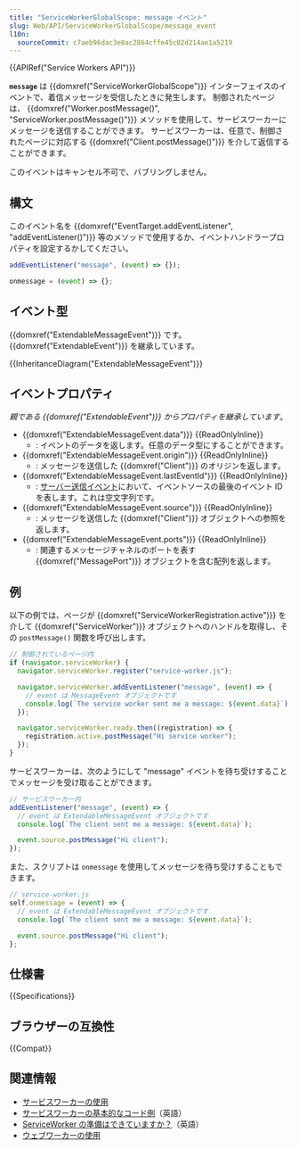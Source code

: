 ```yaml
---
title: "ServiceWorkerGlobalScope: message イベント"
slug: Web/API/ServiceWorkerGlobalScope/message_event
l10n:
  sourceCommit: c7aeb96dac3e0ac2864cffe45c02d214ae1a5219
---
```


{{APIRef("Service Workers API")}}

**`message`** は {{domxref("ServiceWorkerGlobalScope")}} インターフェイスのイベントで、着信メッセージを受信したときに発生します。 制御されたページは、 {{domxref("Worker.postMessage()", "ServiceWorker.postMessage()")}} メソッドを使用して、サービスワーカーにメッセージを送信することができます。
サービスワーカーは、任意で、制御されたページに対応する {{domxref("Client.postMessage()")}} を介して返信することができます。

このイベントはキャンセル不可で、バブリングしません。

## 構文

このイベント名を {{domxref("EventTarget.addEventListener", "addEventListener()")}} 等のメソッドで使用するか、イベントハンドラープロパティを設定するかしてください。

```js
addEventListener("message", (event) => {});

onmessage = (event) => {};
```

## イベント型

{{domxref("ExtendableMessageEvent")}} です。 {{domxref("ExtendableEvent")}} を継承しています。

{{InheritanceDiagram("ExtendableMessageEvent")}}

## イベントプロパティ

_親である {{domxref("ExtendableEvent")}} からプロパティを継承しています_。

- {{domxref("ExtendableMessageEvent.data")}} {{ReadOnlyInline}}
  - : イベントのデータを返します。任意のデータ型にすることができます。
- {{domxref("ExtendableMessageEvent.origin")}} {{ReadOnlyInline}}
  - : メッセージを送信した {{domxref("Client")}} のオリジンを返します。
- {{domxref("ExtendableMessageEvent.lastEventId")}} {{ReadOnlyInline}}
  - : [サーバー送信イベント](/ja/docs/Web/API/Server-sent_events/Using_server-sent_events)において、イベントソースの最後のイベント ID を表します。これは空文字列です。
- {{domxref("ExtendableMessageEvent.source")}} {{ReadOnlyInline}}
  - : メッセージを送信した {{domxref("Client")}} オブジェクトへの参照を返します。
- {{domxref("ExtendableMessageEvent.ports")}} {{ReadOnlyInline}}
  - : 関連するメッセージチャネルのポートを表す {{domxref("MessagePort")}} オブジェクトを含む配列を返します。

## 例

以下の例では、ページが {{domxref("ServiceWorkerRegistration.active")}} を介して {{domxref("ServiceWorker")}} オブジェクトへのハンドルを取得し、その `postMessage()` 関数を呼び出します。

```js
// 制御されているページ内
if (navigator.serviceWorker) {
  navigator.serviceWorker.register("service-worker.js");

  navigator.serviceWorker.addEventListener("message", (event) => {
    // event は MessageEvent オブジェクトです
    console.log(`The service worker sent me a message: ${event.data}`);
  });

  navigator.serviceWorker.ready.then((registration) => {
    registration.active.postMessage("Hi service worker");
  });
}
```

サービスワーカーは、次のようにして "message" イベントを待ち受けすることでメッセージを受け取ることができます。

```js
// サービスワーカー内
addEventListener("message", (event) => {
  // event は ExtendableMessageEvent オブジェクトです
  console.log(`The client sent me a message: ${event.data}`);

  event.source.postMessage("Hi client");
});
```

また、スクリプトは `onmessage` を使用してメッセージを待ち受けすることもできます。

```js
// service-worker.js
self.onmessage = (event) => {
  // event は ExtendableMessageEvent オブジェクトです
  console.log(`The client sent me a message: ${event.data}`);

  event.source.postMessage("Hi client");
};
```

## 仕様書

{{Specifications}}

## ブラウザーの互換性

{{Compat}}

## 関連情報

- [サービスワーカーの使用](/ja/docs/Web/API/Service_Worker_API/Using_Service_Workers)
- [サービスワーカーの基本的なコード例](https://github.com/mdn/dom-examples/tree/main/service-worker/simple-service-worker)（英語）
- [ServiceWorker の準備はできていますか？](https://jakearchibald.github.io/isserviceworkerready/)（英語）
- [ウェブワーカーの使用](/ja/docs/Web/API/Web_Workers_API/Using_web_workers)
